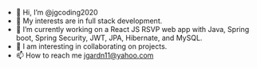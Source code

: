 - 👋 Hi, I’m @jgcoding2020
- 👀 My interests are in full stack development.
- 🌱 I’m currently working on a React JS RSVP web app with Java, Spring boot, Spring Security, JWT, JPA, Hibernate, and MySQL.
- 💞️ I am interesting in collaborating on projects.
- 📫 How to reach me jgardn11@yahoo.com

<!---
jgcoding2020/jgcoding2020 is a ✨ special ✨ repository because its `README.md` (this file) appears on your GitHub profile.
You can click the Preview link to take a look at your changes.
--->
